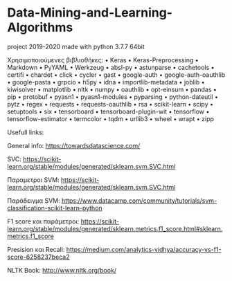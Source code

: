 # Data-Mining-and-Learning-Algorithms
project 2019-2020 made with python 3.7.7 64bit

Χρησιμοποιούμενες βιβλιοθήκες:
• Keras
• Keras-Preprocessing
• Markdown
• PyYAML
• Werkzeug
• absl-py
• astunparse
• cachetools
• certifi
• chardet
• click
• cycler
• gast
• google-auth
• google-auth-oauthlib
• google-pasta
• grpcio
• h5py
• idna
• importlib-metadata
• joblib
• kiwisolver
• matplotlib
• nltk
• numpy
• oauthlib
• opt-einsum
• pandas
• pip
• protobuf
• pyasn1
• pyasn1-modules
• pyparsing
• python-dateutil
• pytz
• regex
• requests
• requests-oauthlib
• rsa
• scikit-learn
• scipy
• setuptools
• six
• tensorboard
• tensorboard-plugin-wit
• tensorflow
• tensorflow-estimator
• termcolor
• tqdm
• urllib3
• wheel
• wrapt
• zipp

Usefull links:

General info: https://towardsdatascience.com/

SVC:  https://scikit-learn.org/stable/modules/generated/sklearn.svm.SVC.html

Παραμετροι SVM: https://scikit-learn.org/stable/modules/generated/sklearn.svm.SVC.html

Παράδειγμα SVM: https://www.datacamp.com/community/tutorials/svm-classification-scikit-learn-python

F1 score και  παράμετροι: https://scikit-learn.org/stable/modules/generated/sklearn.metrics.f1_score.html#sklearn.metrics.f1_score

Presision και Recall: https://medium.com/analytics-vidhya/accuracy-vs-f1-score-6258237beca2

NLTK Book: http://www.nltk.org/book/
